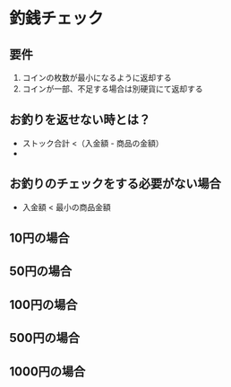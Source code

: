 # 釣銭チェック


## 要件
1. コインの枚数が最小になるように返却する
2. コインが一部、不足する場合は別硬貨にて返却する

## お釣りを返せない時とは？
- ストック合計 <（入金額 - 商品の金額）
-

## お釣りのチェックをする必要がない場合
- 入金額 < 最小の商品金額








## 10円の場合
## 50円の場合
## 100円の場合
## 500円の場合
## 1000円の場合